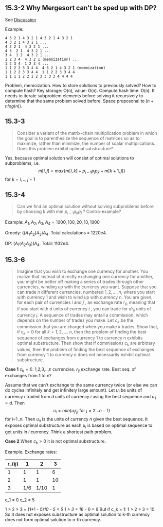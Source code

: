 ## 15.3-2 Why Mergesort can't be sped up with DP?

See [Discussion](https://github.com/walkccc/CLRS/issues/122)

Example:

```
4 3 2 1 4 3 2 1 4 3 2 1 4 3 2 1
4 3 2 1 4 3 2 1 ...
4 3 2 1  4 3 2 1 ...
4 3  2 1  4 3 2 1 ...
3 4  1 2  4 3 2 1 ...
1 2 3 4  4 3 2 1 (memoization) ... 
1 2 3 4  1 2 3 4 ...
1 1 2 2 3 3 4 4  4 3 2 1 4 3 2 1 (memoization)
1 1 2 2 3 3 4 4  1 1 2 2 3 3 4 4
1 1 1 1 2 2 2 2 3 3 3 3 4 4 4 4 

```

Problem, memoization. How to store solutions to previously solved? How to compute hash? Key storage: O(n), value: O(n). Compute hash time: O(n). It needs to iterate subproblem elements before solving it recursively to determine that the same problem solved before. Space proposonal to $(n+nlog(n))$. 


## 15.3-3

> Consider a variant of the matrix-chain multiplication problem in which the goal is to parenthesize the sequence of matrices so as to maximize, rather than minimize, the number of scalar multiplications. Does this problem exhibit optimal substructure?

Yes, because optimal solution will consist of optimal solutions to subproblems, i.e. $$m[i,j] = max \left\{ m[i,k] + p_{i-1} p_j p_k + m[k+1,j] \right\} $$ for $k = i,..,j-1$


## 15.3-4

> Can we find an optimal solution without solving subproblems before by choosing k with min $p_{i-1} p_k p_j$ ? Contra-example?

Example: 
$A_1, A_2, A_3, A_4 = 1000,100,20,10,1000$ 

Greedy: $((A_1 A_2)A_3)A_4$. Total calculations = 1220e4.

DP: $(A_1 (A_2A_3))A_4$. Total: 1102e4.


## 15.3-6

> Imagine that you wish to exchange one currency for another. You realize that instead of directly exchanging one currency for another, you might be better off making a series of trades through other currencies, winding up with the currency you want. Suppose that you can trade $n$ different currencies, numbered $1, 2, \ldots, n$, where you start with currency $1$ and wish to wind up with currency $n$. You are given, for each pair of currencies $i$ and $j$ , an exchange rate $r_{ij}$, meaning that if you start with $d$ units of currency $i$ , you can trade for $dr_{ij}$ units of currency $j$. A sequence of trades may entail a commission, which depends on the number of trades you make. Let $c_k$ be the commission that you are charged when you make $k$ trades. Show that, if $c_k = 0$ for all $k = 1, 2, \ldots, n$, then the problem of finding the best sequence of exchanges from currency $1$ to currency $n$ exhibits optimal substructure. Then show that if commissions $c_k$ are arbitrary values, then the problem of finding the best sequence of exchanges from currency $1$ to currency $n$ does not necessarily exhibit optimal substructure.

**Case 1** $c_k = 0$. 1,2,3,..,n currencies. $r_{ij}$ exchange rate. Best seq. of exchanges from 1 to n? 

Assume that we can't exchange to the same currency twice (or else we can do cycles infinitely and get infinitely large amount). Let $u_i$ be units of currency $i$ traded from $d$ units of currency $i$ using the best sequence and $u_1 = d$. Then $$u_i = min \left\{ u_{j} r_{ji}  \text{ for } j=2 \ldots n-1 \right\} $$ for i=1..n. Then $u_n$ is the units of currency $n$ given the best sequence. It exposes optimal substructure as each $u_i$ is based on optimal sequence to get units in $i$ currency. Think a shortest path problem.

**Case 2** When $c_k > 0$ it is not optimal substructure.

Example. Exchange rates:

 r_{ij} | 1   | 2    | 3  |
--------|-----|------|----|
 1      | 1   | 1    | 6  |
 2      | 1   | 1    | 10 |
 3      | 1/6 | 1/10 | 1  |

c_1 = 0
c_2 = 5

1 > 2 > 3 = (1*1 - 0)*10 - 5 = 5
1 > 3 = 1*6 - 0 = 6
But if c_k = 1: 1 > 2 > 3 = 10. So it does not exposes substructure as optimal solution to k-th currency does not form optimal solution to n-th currency.
